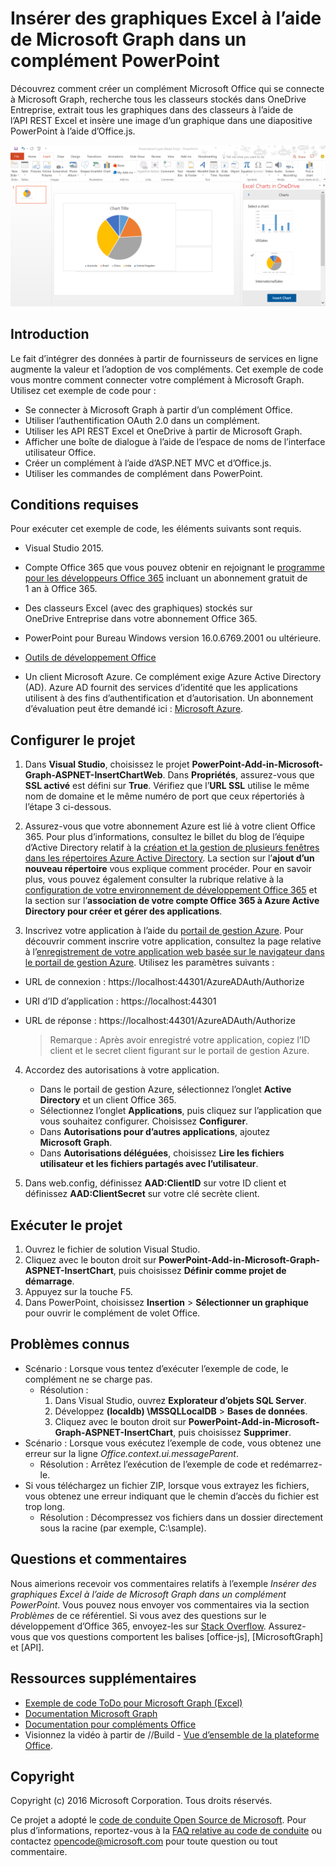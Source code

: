 ﻿# <a name="insert-excel-charts-using-microsoft-graph-in-a-powerpoint-add-in"></a>Insérer des graphiques Excel à l’aide de Microsoft Graph dans un complément PowerPoint 

Découvrez comment créer un complément Microsoft Office qui se connecte à Microsoft Graph, recherche tous les classeurs stockés dans OneDrive Entreprise, extrait tous les graphiques dans des classeurs à l’aide de l’API REST Excel et insère une image d’un graphique dans une diapositive PowerPoint à l’aide d’Office.js.

![Insérer des graphiques Excel à l’aide de Microsoft Graph dans un exemple de complément PowerPoint](../images/InsertChart.png)

## <a name="introduction"></a>Introduction

Le fait d’intégrer des données à partir de fournisseurs de services en ligne augmente la valeur et l’adoption de vos compléments. Cet exemple de code vous montre comment connecter votre complément à Microsoft Graph. Utilisez cet exemple de code pour :

* Se connecter à Microsoft Graph à partir d’un complément Office.
* Utiliser l’authentification OAuth 2.0 dans un complément.
* Utiliser les API REST Excel et OneDrive à partir de Microsoft Graph.
* Afficher une boîte de dialogue à l’aide de l’espace de noms de l’interface utilisateur Office.
* Créer un complément à l’aide d’ASP.NET MVC et d’Office.js. 
* Utiliser les commandes de complément dans PowerPoint.


## <a name="prerequisites"></a>Conditions requises
Pour exécuter cet exemple de code, les éléments suivants sont requis.

* Visual Studio 2015.

* Compte Office 365 que vous pouvez obtenir en rejoignant le [programme pour les développeurs Office 365](https://aka.ms/devprogramsignup) incluant un abonnement gratuit de 1 an à Office 365.

* Des classeurs Excel (avec des graphiques) stockés sur OneDrive Entreprise dans votre abonnement Office 365.

* PowerPoint pour Bureau Windows version 16.0.6769.2001 ou ultérieure.
* [Outils de développement Office](https://www.visualstudio.com/en-us/features/office-tools-vs.aspx)

* Un client Microsoft Azure. Ce complément exige Azure Active Directory (AD). Azure AD fournit des services d’identité que les applications utilisent à des fins d’authentification et d’autorisation. Un abonnement d’évaluation peut être demandé ici : [Microsoft Azure](https://account.windowsazure.com/SignUp).

## <a name="configure-the-project"></a>Configurer le projet

1. Dans **Visual Studio**, choisissez le projet **PowerPoint-Add-in-Microsoft-Graph-ASPNET-InsertChartWeb**. Dans **Propriétés**, assurez-vous que **SSL activé** est défini sur **True**. Vérifiez que l’**URL SSL** utilise le même nom de domaine et le même numéro de port que ceux répertoriés à l’étape 3 ci-dessous.
 
2. Assurez-vous que votre abonnement Azure est lié à votre client Office 365. Pour plus d’informations, consultez le billet du blog de l’équipe d’Active Directory relatif à la [création et la gestion de plusieurs fenêtres dans les répertoires Azure Active Directory](http://blogs.technet.com/b/ad/archive/2013/11/08/creating-and-managing-multiple-windows-azure-active-directories.aspx). La section sur l’**ajout d’un nouveau répertoire** vous explique comment procéder. Pour en savoir plus, vous pouvez également consulter la rubrique relative à la [configuration de votre environnement de développement Office 365](https://msdn.microsoft.com/office/office365/howto/setup-development-environment#bk_CreateAzureSubscription) et la section sur l’**association de votre compte Office 365 à Azure Active Directory pour créer et gérer des applications**.

3. Inscrivez votre application à l’aide du [portail de gestion Azure](https://manage.windowsazure.com). Pour découvrir comment inscrire votre application, consultez la page relative à l’[enregistrement de votre application web basée sur le navigateur dans le portail de gestion Azure](https://msdn.microsoft.com/office/office365/HowTo/add-common-consent-manually#bk_RegisterWebApp). Utilisez les paramètres suivants :

 - URL de connexion : https://localhost:44301/AzureADAuth/Authorize 
 - URI d’ID d’application : https://localhost:44301
 - URL de réponse : https://localhost:44301/AzureADAuth/Authorize 

    > Remarque : Après avoir enregistré votre application, copiez l’ID client et le secret client figurant sur le portail de gestion Azure.
     
4. Accordez des autorisations à votre application.
    *  Dans le portail de gestion Azure, sélectionnez l’onglet **Active Directory** et un client Office 365.
    *  Sélectionnez l’onglet **Applications**, puis cliquez sur l’application que vous souhaitez configurer. Choisissez **Configurer**.
    *  Dans **Autorisations pour d’autres applications**, ajoutez **Microsoft Graph**.
    *  Dans **Autorisations déléguées**, choisissez **Lire les fichiers utilisateur et les fichiers partagés avec l’utilisateur**.

5.  Dans web.config, définissez **AAD:ClientID** sur votre ID client et définissez **AAD:ClientSecret** sur votre clé secrète client. 

## <a name="run-the-project"></a>Exécuter le projet
1. Ouvrez le fichier de solution Visual Studio. 
2. Cliquez avec le bouton droit sur **PowerPoint-Add-in-Microsoft-Graph-ASPNET-InsertChart**, puis choisissez **Définir comme projet de démarrage**.
2. Appuyez sur la touche F5. 
3. Dans PowerPoint, choisissez **Insertion** > **Sélectionner un graphique** pour ouvrir le complément de volet Office.

## <a name="known-issues"></a>Problèmes connus

* Scénario : Lorsque vous tentez d’exécuter l’exemple de code, le complément ne se charge pas.
    * Résolution :  
        1. Dans Visual Studio, ouvrez **Explorateur d’objets SQL Server**.
        2. Développez **(localdb) \MSSQLLocalDB** > **Bases de données**.
        3. Cliquez avec le bouton droit sur **PowerPoint-Add-in-Microsoft-Graph-ASPNET-InsertChart**, puis choisissez **Supprimer**. 
* Scénario : Lorsque vous exécutez l’exemple de code, vous obtenez une erreur sur la ligne *Office.context.ui.messageParent*.   
    * Résolution :  Arrêtez l’exécution de l’exemple de code et redémarrez-le. 
* Si vous téléchargez un fichier ZIP, lorsque vous extrayez les fichiers, vous obtenez une erreur indiquant que le chemin d’accès du fichier est trop long.
    * Résolution : Décompressez vos fichiers dans un dossier directement sous la racine (par exemple, C:\sample).

## <a name="questions-and-comments"></a>Questions et commentaires
Nous aimerions recevoir vos commentaires relatifs à l’exemple *Insérer des graphiques Excel à l’aide de Microsoft Graph dans un complément PowerPoint*. Vous pouvez nous envoyer vos commentaires via la section *Problèmes* de ce référentiel. Si vous avez des questions sur le développement d’Office 365, envoyez-les sur [Stack Overflow](http://stackoverflow.com/questions/tagged/Office365+API). Assurez-vous que vos questions comportent les balises [office-js], [MicrosoftGraph] et [API].

## <a name="additional-resources"></a>Ressources supplémentaires

* [Exemple de code ToDo pour Microsoft Graph (Excel)](https://github.com/OfficeDev/Microsoft-Graph-ASPNET-ExcelREST-ToDo)
* [Documentation Microsoft Graph](https://graph.microsoft.io/en-us/docs)
* [Documentation pour compléments Office](https://dev.office.com/docs/add-ins/overview/office-add-ins)
* Visionnez la vidéo à partir de //Build - [Vue d’ensemble de la plateforme Office](https://channel9.msdn.com/Events/Build/2016/B872 "Présentation de la plate-forme Office").

## <a name="copyright"></a>Copyright
Copyright (c) 2016 Microsoft Corporation. Tous droits réservés.



Ce projet a adopté le [code de conduite Open Source de Microsoft](https://opensource.microsoft.com/codeofconduct/). Pour plus d’informations, reportez-vous à la [FAQ relative au code de conduite](https://opensource.microsoft.com/codeofconduct/faq/) ou contactez [opencode@microsoft.com](mailto:opencode@microsoft.com) pour toute question ou tout commentaire.
